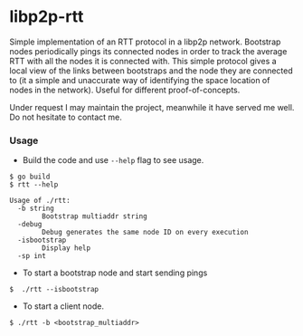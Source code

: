 # libp2p-rtt
Simple implementation of an RTT protocol in a libp2p network. Bootstrap nodes periodically
pings its connected nodes in order to track the average RTT with all the nodes it is
connected with. This simple protocol gives a local view of the links between bootstraps
and the node they are connected to (it a simple and unaccurate way of identifying the space
location of nodes in the network). Useful for different proof-of-concepts.

Under request I may maintain the project, meanwhile it have served me well. Do not hesitate to
contact me.

### Usage
* Build the code and use `--help` flag to see usage.
```
$ go build
$ rtt --help

Usage of ./rtt:
  -b string
        Bootstrap multiaddr string
  -debug
        Debug generates the same node ID on every execution
  -isbootstrap
        Display help
  -sp int
```
* To start a bootstrap node and start sending pings
```
$  ./rtt --isbootstrap
```

* To start a client node.
```
$ ./rtt -b <bootstrap_multiaddr>
```

